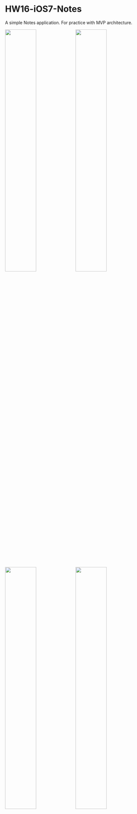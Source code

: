 # HW16-iOS7-Notes
A simple Notes application. For practice with MVP architecture.

<img src="https://user-images.githubusercontent.com/22889898/197639973-5720f052-44a7-4c7f-9e44-6f9547c74dc8.png" width="45%"></img> 
<img src="https://user-images.githubusercontent.com/22889898/197639983-6e33b82f-efc9-412d-9c84-02e219eb89d8.png" width="45%"></img> 
<img src="https://user-images.githubusercontent.com/22889898/197639989-1183f690-6b92-4a98-ba31-917aa4005eaa.png" width="45%"></img> 
<img src="https://user-images.githubusercontent.com/22889898/197639997-319984df-6eb8-4a9e-a2ba-1226a5acc1e7.png" width="45%"></img> 
